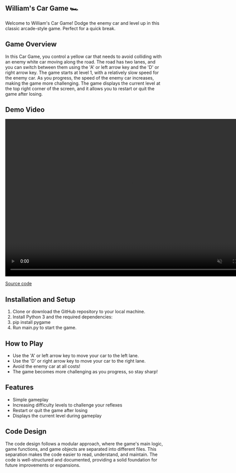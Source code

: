 ## William's Car Game 🏎️

Welcome to William's Car Game!  Dodge the enemy car and level up in this classic arcade-style game. Perfect for a quick break.


## Game Overview

In this Car Game, you control a yellow car that needs to avoid colliding with an enemy white car moving along the road. The road has two lanes, and you can switch between them using the 'A' or left arrow key and the 'D' or right arrow key. The game starts at level 1, with a relatively slow speed for the enemy car. As you progress, the speed of the enemy car increases, making the game more challenging. The game displays the current level at the top right corner of the screen, and it allows you to restart or quit the game after losing.


## Demo Video

  <video controls="" width="800" height="500" muted="" loop="" autoplay="">
<source src="https://user-images.githubusercontent.com/71844869/234753253-e46dce89-da65-477e-91cf-7e462f7b9e1b.mp4" type="video/mp4">
</video>

[Source code](https://github.com/JanWilliamHaug/FirstGamePyGame "Source code")

## Installation and Setup
1. Clone or download the GitHub repository to your local machine.
2. Install Python 3 and the required dependencies:
3. pip install pygame
4. Run main.py to start the game.

## How to Play
* Use the 'A' or left arrow key to move your car to the left lane.
* Use the 'D' or right arrow key to move your car to the right lane.
* Avoid the enemy car at all costs!
* The game becomes more challenging as you progress, so stay sharp!

## Features
* Simple gameplay
* Increasing difficulty levels to challenge your reflexes
* Restart or quit the game after losing
* Displays the current level during gameplay

## Code Design

The code design follows a modular approach, where the game's main logic, game functions, and game objects are separated into different files. This separation makes the code easier to read, understand, and maintain. The code is well-structured and documented, providing a solid foundation for future improvements or expansions.
